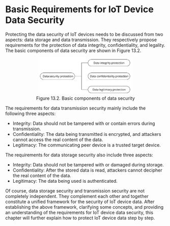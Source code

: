 # Basic Requirements for IoT Device Data Security

Protecting the data security of IoT devices needs to be discussed from
two aspects: data storage and data transmission. They respectively
propose requirements for the protection of data integrity,
confidentiality, and legality. The basic components of data security are
shown in Figure 13.2.

<figure align="center">
    <img src="../../Pics/D13Z/13-2.jpg" width="70%">
    <figcaption>Figure 13.2. Basic components of data security</figcaption>
</figure>

The requirements for data transmission security mainly include the
following three aspects:

-   Integrity: Data should not be tampered with or contain errors during
    transmission.
-   Confidentiality: The data being transmitted is encrypted, and
    attackers cannot access the real content of the data.
-   Legitimacy: The communicating peer device is a trusted target
    device.

The requirements for data storage security also include three aspects:

-   Integrity: Data should not be tampered with or damaged during
    storage.
-   Confidentiality: After the stored data is read, attackers cannot
    decipher the real content of the data.
-   Legitimacy: The data being used is authenticated.

Of course, data storage security and transmission security are not
completely independent. They complement each other and together
constitute a unified framework for the security of IoT device data.
After establishing the above framework, clarifying some concepts, and
providing an understanding of the requirements for IoT device data
security, this chapter will further explain how to protect IoT device
data step by step.
